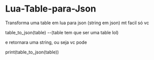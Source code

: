 # Lua-Table-para-Json
Transforma uma table em lua para json (string em json)
mt facil só vc 

table_to_json(table) --(table tem que ser uma table lol)

e retornara uma string, ou seja vc pode

print(table_to_json(table))
